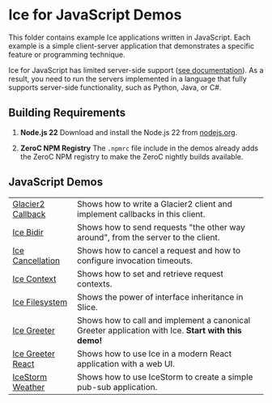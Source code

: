 # Ice for JavaScript Demos

This folder contains example Ice applications written in JavaScript. Each example is a simple client-server application
that demonstrates a specific feature or programming technique.

Ice for JavaScript has limited server-side support ([see documentation][1]). As a result, you need to run the servers
implemented in a language that fully supports server-side functionality, such as Python, Java, or C#.

## Building Requirements

1. **Node.js 22**
   Download and install the Node.js 22 from
   [nodejs.org](https://nodejs.org/en/download).

2. **ZeroC NPM Registry**
   The `.npmrc` file include in the demos already adds the ZeroC NPM registry to make
   the ZeroC nightly builds available.

## JavaScript Demos

|                                           |                                                                                                     |
| ----------------------------------------- | --------------------------------------------------------------------------------------------------- |
| [Glacier2 Callback](./Glacier2/callback/) | Shows how to write a Glacier2 client and implement callbacks in this client.                        |
| [Ice Bidir](./Ice/bidir/)                 | Shows how to send requests "the other way around", from the server to the client.                   |
| [Ice Cancellation](./Ice/cancellation/)   | Shows how to cancel a request and how to configure invocation timeouts.                             |
| [Ice Context](./Ice/context/)             | Shows how to set and retrieve request contexts.                                                     |
| [Ice Filesystem](./Ice/filesystem/)       | Shows the power of interface inheritance in Slice.                                                  |
| [Ice Greeter](./Ice/greeter/)             | Shows how to call and implement a canonical Greeter application with Ice. **Start with this demo!** |
| [Ice Greeter React](./Ice/greeter-react/) | Shows how to use Ice in a modern React application with a web UI.                                   |
| [IceStorm Weather](./IceStorm/Weather/)   | Shows how to use IceStorm to create a simple pub-sub application.                                   |

[1]: https://doc.zeroc.com/ice/3.7/language-mappings/javascript-mapping
